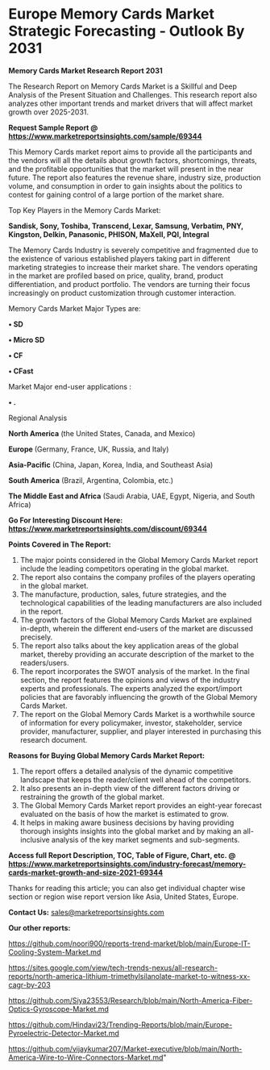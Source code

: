 # Europe Memory Cards Market Strategic Forecasting - Outlook By 2031

<strong>Memory Cards Market Research Report 2031</strong>

The Research Report on Memory Cards Market is a Skillful and Deep Analysis of the Present Situation and Challenges. This research report also analyzes other important trends and market drivers that will affect market growth over 2025-2031.

<strong>Request Sample Report @ <a href=https://www.marketreportsinsights.com/sample/69344>https://www.marketreportsinsights.com/sample/69344</a></strong>

This Memory Cards market report aims to provide all the participants and the vendors will all the details about growth factors, shortcomings, threats, and the profitable opportunities that the market will present in the near future. The report also features the revenue share, industry size, production volume, and consumption in order to gain insights about the politics to contest for gaining control of a large portion of the market share.

Top Key Players in the Memory Cards Market:

<strong>Sandisk, Sony, Toshiba, Transcend, Lexar, Samsung, Verbatim, PNY, Kingston, Delkin, Panasonic, PHISON, MaXell, PQI, Integral</strong>

The Memory Cards Industry is severely competitive and fragmented due to the existence of various established players taking part in different marketing strategies to increase their market share. The vendors operating in the market are profiled based on price, quality, brand, product differentiation, and product portfolio. The vendors are turning their focus increasingly on product customization through customer interaction.

Memory Cards Market Major Types are:

<strong>• SD

• Micro SD

• CF

• CFast</strong>

Market Major end-user applications :

<strong>• .</strong>

Regional Analysis

</u><strong><b>North America</b></strong> (the United States, Canada, and Mexico)

<strong><b>Europe </b></strong>(Germany, France, UK, Russia, and Italy)

<strong><b>Asia-Pacific</b></strong> (China, Japan, Korea, India, and Southeast Asia)

<strong><b>South America</b></strong> (Brazil, Argentina, Colombia, etc.)

<strong><b>The Middle East and Africa</b></strong> (Saudi Arabia, UAE, Egypt, Nigeria, and South Africa)

<strong>Go For Interesting Discount Here: <a href=https://www.marketreportsinsights.com/discount/69344>https://www.marketreportsinsights.com/discount/69344</a></strong>

<strong>Points Covered in The Report:</strong>
<ol>
  <li>The major points considered in the Global Memory Cards Market report include the leading competitors operating in the global market.</li>
  <li>The report also contains the company profiles of the players operating in the global market.</li>
  <li>The manufacture, production, sales, future strategies, and the technological capabilities of the leading manufacturers are also included in the report.</li>
  <li>The growth factors of the Global Memory Cards Market are explained in-depth, wherein the different end-users of the market are discussed precisely.</li>
  <li>The report also talks about the key application areas of the global market, thereby providing an accurate description of the market to the readers/users.</li>
  <li>The report incorporates the SWOT analysis of the market. In the final section, the report features the opinions and views of the industry experts and professionals. The experts analyzed the export/import policies that are favorably influencing the growth of the Global Memory Cards Market.</li>
  <li>The report on the Global Memory Cards Market is a worthwhile source of information for every policymaker, investor, stakeholder, service provider, manufacturer, supplier, and player interested in purchasing this research document.</li>
</ol>
<strong>Reasons for Buying Global Memory Cards Market Report:</strong>

<ol>
  <li>The report offers a detailed analysis of the dynamic competitive landscape that keeps the reader/client well ahead of the competitors.</li>
  <li>It also presents an in-depth view of the different factors driving or restraining the growth of the global market.</li>
  <li>The Global Memory Cards Market report provides an eight-year forecast evaluated on the basis of how the market is estimated to grow.</li>
  <li>It helps in making aware business decisions by having providing thorough insights insights into the global market and by making an all-inclusive analysis of the key market segments and sub-segments.</li>
</ol>
<strong>Access full Report Description, TOC, Table of Figure, Chart, etc. @ <a href=https://www.marketreportsinsights.com/industry-forecast/memory-cards-market-growth-and-size-2021-69344>https://www.marketreportsinsights.com/industry-forecast/memory-cards-market-growth-and-size-2021-69344</a></strong>


Thanks for reading this article; you can also get individual chapter wise section or region wise report version like Asia, United States, Europe.

<strong>Contact Us:</strong>
sales@marketreportsinsights.com

<strong>Our other reports:</strong>

<a href=https://github.com/noori900/reports-trend-market/blob/main/Europe-IT-Cooling-System-Market.md>https://github.com/noori900/reports-trend-market/blob/main/Europe-IT-Cooling-System-Market.md</a>

<a href=https://sites.google.com/view/tech-trends-nexus/all-research-reports/north-america-lithium-trimethylsilanolate-market-to-witness-xx-cagr-by-203>https://sites.google.com/view/tech-trends-nexus/all-research-reports/north-america-lithium-trimethylsilanolate-market-to-witness-xx-cagr-by-203</a>

<a href=https://github.com/Siya23553/Research/blob/main/North-America-Fiber-Optics-Gyroscope-Market.md>https://github.com/Siya23553/Research/blob/main/North-America-Fiber-Optics-Gyroscope-Market.md</a>

<a href=https://github.com/Hindavi23/Trending-Reports/blob/main/Europe-Pyroelectric-Detector-Market.md>https://github.com/Hindavi23/Trending-Reports/blob/main/Europe-Pyroelectric-Detector-Market.md</a>

<a href=https://github.com/vijaykumar207/Market-executive/blob/main/North-America-Wire-to-Wire-Connectors-Market.md>https://github.com/vijaykumar207/Market-executive/blob/main/North-America-Wire-to-Wire-Connectors-Market.md</a>"
